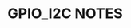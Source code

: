 # GPIO_I2C NOTES
[I2C_NOTE]: https://hackmd.io/gqE-T06uSQuWEoMKkLo7Cw?both
[https://hackmd.io/gqE-T06uSQuWEoMKkLo7Cw?both]: I2C_NOTE

